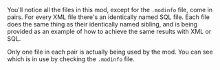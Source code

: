 You'll notice all the files in this mod, except for the `.modinfo` file, come in pairs. For every XML file there's an identically named SQL file. Each file does the same thing as their identically named sibling, and is being provided as an example of how to achieve the same results with XML or SQL.

Only one file in each pair is actually being used by the mod. You can see which is in use by checking the `.modinfo` file.